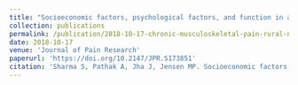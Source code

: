 ```yaml
---
title: "Socioeconomic factors, psychological factors, and function in adults with chronic musculoskeletal pain from rural Nepal"
collection: publications
permalink: /publication/2018-10-17-chronic-musculoskeletal-pain-rural-nepal
date: 2018-10-17
venue: 'Journal of Pain Research'
paperurl: 'https://doi.org/10.2147/JPR.S173851'
citation: 'Sharma S, Pathak A, Jha J, Jensen MP. Socioeconomic factors, psychological factors, and function in adults with chronic musculoskeletal pain from rural Nepal. Journal of Pain Research 2018;11:2385-2396.'
---
```

